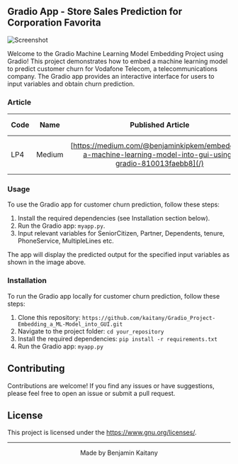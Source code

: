 ## Gradio App - Store Sales Prediction for Corporation Favorita

![Screenshot](Images\Screenshot.jpeg)

Welcome to the Gradio Machine Learning Model Embedding Project using Gradio! This project demonstrates how to embed a machine learning model to predict customer churn for Vodafone Telecom, a telecommunications company. The Gradio app provides an interactive interface for users to input variables and obtain churn prediction.

### Article
| Code      | Name        | Published Article |  Deployed App |
|-----------|-------------|:-------------:|------:|
| LP4  | Medium |  [https://medium.com/@benjaminkipkem/embedding-a-machine-learning-model-into-gui-using-gradio-810013faebb8](/) | [Best Article Machine learning](/) |

### Usage

To use the Gradio app for customer churn prediction, follow these steps:

1. Install the required dependencies (see Installation section below).
2. Run the Gradio app: `myapp.py`.
3. Input relevant variables for SeniorCitizen, Partner, Dependents, tenure, PhoneService, MultipleLines etc.


The app will display the predicted output for the specified input variables as shown in the image above.

### Installation

To run the Gradio app locally for customer churn prediction, follow these steps:

1. Clone this repository: `https://github.com/kaitany/Gradio_Project-Embedding_a_ML-Model_into_GUI.git`
2. Navigate to the project folder: `cd your_repository`
3. Install the required dependencies: `pip install -r requirements.txt`
4. Run the Gradio app: `myapp.py`

## Contributing

Contributions are welcome! If you find any issues or have suggestions, please feel free to open an issue or submit a pull request.

## License

This project is licensed under the [<https://www.gnu.org/licenses/>](LICENSE).

---

<p align="center">
  Made by Benjamin Kaitany
</p>
